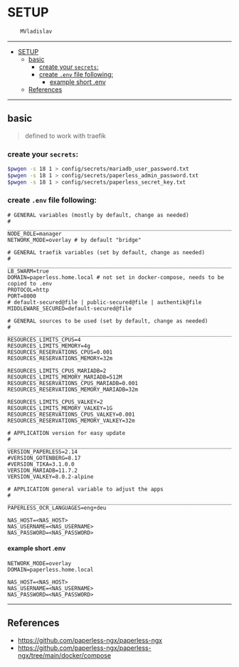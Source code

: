 # SETUP

```sh
    MVladislav
```

---

- [SETUP](#setup)
  - [basic](#basic)
    - [create your `secrets`:](#create-your-secrets)
    - [create `.env` file following:](#create-env-file-following)
      - [example short .env](#example-short-env)
  - [References](#references)

---

## basic

> defined to work with traefik

### create your `secrets`:

```sh
$pwgen -s 18 1 > config/secrets/mariadb_user_password.txt
$pwgen -s 18 1 > config/secrets/paperless_admin_password.txt
$pwgen -s 18 1 > config/secrets/paperless_secret_key.txt
```

### create `.env` file following:

```env
# GENERAL variables (mostly by default, change as needed)
# ______________________________________________________________________________
NODE_ROLE=manager
NETWORK_MODE=overlay # by default "bridge"

# GENERAL traefik variables (set by default, change as needed)
# ______________________________________________________________________________
LB_SWARM=true
DOMAIN=paperless.home.local # not set in docker-compose, needs to be copied to .env
PROTOCOL=http
PORT=8000
# default-secured@file | public-secured@file | authentik@file
MIDDLEWARE_SECURED=default-secured@file

# GENERAL sources to be used (set by default, change as needed)
# ______________________________________________________________________________
RESOURCES_LIMITS_CPUS=4
RESOURCES_LIMITS_MEMORY=4g
RESOURCES_RESERVATIONS_CPUS=0.001
RESOURCES_RESERVATIONS_MEMORY=32m

RESOURCES_LIMITS_CPUS_MARIADB=2
RESOURCES_LIMITS_MEMORY_MARIADB=512M
RESOURCES_RESERVATIONS_CPUS_MARIADB=0.001
RESOURCES_RESERVATIONS_MEMORY_MARIADB=32m

RESOURCES_LIMITS_CPUS_VALKEY=2
RESOURCES_LIMITS_MEMORY_VALKEY=1G
RESOURCES_RESERVATIONS_CPUS_VALKEY=0.001
RESOURCES_RESERVATIONS_MEMORY_VALKEY=32m

# APPLICATION version for easy update
# ______________________________________________________________________________
VERSION_PAPERLESS=2.14
#VERSION_GOTENBERG=8.17
#VERSION_TIKA=3.1.0.0
VERSION_MARIADB=11.7.2
VERSION_VALKEY=8.0.2-alpine

# APPLICATION general variable to adjust the apps
# ______________________________________________________________________________
PAPERLESS_OCR_LANGUAGES=eng+deu

NAS_HOST=<NAS_HOST>
NAS_USERNAME=<NAS_USERNAME>
NAS_PASSWORD=<NAS_PASSWORD>

```

#### example short .env

```env
NETWORK_MODE=overlay
DOMAIN=paperless.home.local

NAS_HOST=<NAS_HOST>
NAS_USERNAME=<NAS_USERNAME>
NAS_PASSWORD=<NAS_PASSWORD>
```

---

## References

- <https://github.com/paperless-ngx/paperless-ngx>
- <https://github.com/paperless-ngx/paperless-ngx/tree/main/docker/compose>
